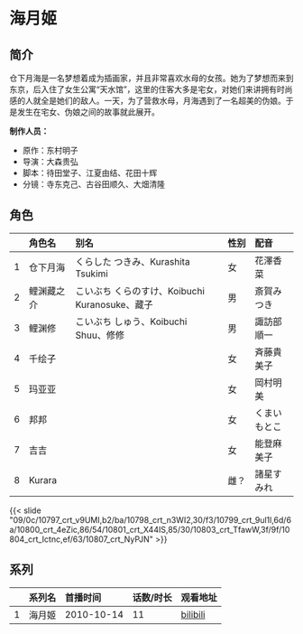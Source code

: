 # 海月姬


## 简介

仓下月海是一名梦想着成为插画家，并且非常喜欢水母的女孩。她为了梦想而来到东京，后入住了女生公寓“天水馆”，这里的住客大多是宅女，对她们来讲拥有时尚感的人就全是她们的敌人。一天，为了营救水母，月海遇到了一名超美的伪娘。于是发生在宅女、伪娘之间的故事就此展开。

**制作人员：**
- 原作：东村明子
- 导演：大森贵弘
- 脚本：待田堂子、江夏由结、花田十辉
- 分镜：寺东克己、古谷田顺久、大畑清隆

## 角色

|     |   角色名   |   别名  | 性别 |  配音  |
|:--- |:------  |:----      |:---  |:--   |
| 1 | 仓下月海 | くらした つきみ、Kurashita Tsukimi | 女 | 花澤香菜 |
| 2 | 鲤渊藏之介 | こいぶち くらのすけ、Koibuchi Kuranosuke、藏子 | 男 | 斎賀みつき |
| 3 | 鲤渊修 | こいぶち しゅう、Koibuchi Shuu、修修 | 男 | 諏訪部順一 |
| 4 | 千绘子 |  | 女 | 斉藤貴美子 |
| 5 | 玛亚亚 |  | 女 | 岡村明美 |
| 6 | 邦邦 |  | 女 | くまいもとこ |
| 7 | 吉吉 |  | 女 | 能登麻美子 |
| 8 | Kurara |  | 雌？ | 諸星すみれ |

{{< slide "09/0c/10797_crt_v9UMI,b2/ba/10798_crt_n3WI2,30/f3/10799_crt_9ul1l,6d/6a/10800_crt_4eZic,86/54/10801_crt_X44IS,85/30/10803_crt_TfawW,3f/9f/10804_crt_Ictnc,ef/63/10807_crt_NyPJN" >}}

## 系列

|     |   系列名   |   首播时间  | 话数/时长  | 观看地址 |
|:---  |:------    |:----      |:---       |:---  |
| 1 | 海月姬 | 2010-10-14 | 11 | [bilibili](https://www.bilibili.com/bangumi/play/ss995)  |



